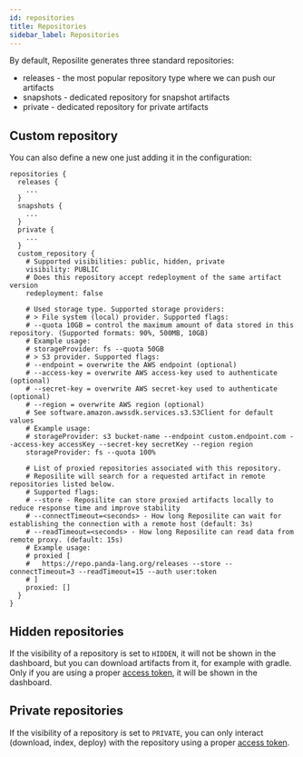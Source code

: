 ```yaml
---
id: repositories
title: Repositories
sidebar_label: Repositories
---
```


By default, Reposilite generates three standard repositories:

* releases - the most popular repository type where we can push our artifacts
* snapshots - dedicated repository for snapshot artifacts 
* private - dedicated repository for private artifacts

## Custom repository 
You can also define a new one just adding it in the configuration:

```json5
repositories {
  releases {
    ...
  }
  snapshots {
    ...
  }
  private {
    ...
  }
  custom_repository {
    # Supported visibilities: public, hidden, private
    visibility: PUBLIC
    # Does this repository accept redeployment of the same artifact version
    redeployment: false
    
    # Used storage type. Supported storage providers:
    # > File system (local) provider. Supported flags:
    # --quota 10GB = control the maximum amount of data stored in this repository. (Supported formats: 90%, 500MB, 10GB)
    # Example usage:
    # storageProvider: fs --quota 50GB
    # > S3 provider. Supported flags:
    # --endpoint = overwrite the AWS endpoint (optional)
    # --access-key = overwrite AWS access-key used to authenticate (optional)
    # --secret-key = overwrite AWS secret-key used to authenticate (optional)
    # --region = overwrite AWS region (optional)
    # See software.amazon.awssdk.services.s3.S3Client for default values
    # Example usage:
    # storageProvider: s3 bucket-name --endpoint custom.endpoint.com --access-key accessKey --secret-key secretKey --region region
    storageProvider: fs --quota 100%
    
    # List of proxied repositories associated with this repository.
    # Reposilite will search for a requested artifact in remote repositories listed below.
    # Supported flags:
    # --store - Reposilite can store proxied artifacts locally to reduce response time and improve stability
    # --connectTimeout=<seconds> - How long Reposilite can wait for establishing the connection with a remote host (default: 3s)
    # --readTimeout=<seconds> - How long Reposilite can read data from remote proxy. (default: 15s)
    # Example usage:
    # proxied [
    #   https://repo.panda-lang.org/releases --store --connectTimeout=3 --readTimeout=15 --auth user:token
    # ]
    proxied: []
  }
}
```

## Hidden repositories
If the visibility of a repository is set to `HIDDEN`, it will not be shown in the dashboard,
but you can download artifacts from it, for example with gradle.
Only if you are using a proper [access token](authorization#access-token), it will be shown in the dashboard.

## Private repositories
If the visibility of a repository is set to `PRIVATE`,
you can only interact (download, index, deploy) with the repository using a proper [access token](authorization#access-token).